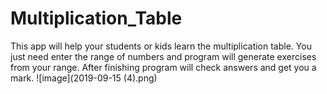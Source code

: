 # Multiplication_Table
This app will help your students or kids learn the multiplication table. You just need enter the range of numbers and program will generate exercises from your range. After finishing program will check answers and get you a mark.
![image](2019-09-15 (4).png)
